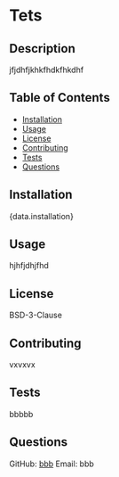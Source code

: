 # Tets


  ## Description
  jfjdhfjkhkfhdkfhkdhf

  ## Table of Contents
  - [Installation](#installation)
  - [Usage](#usage)
  - [License](#license)
  - [Contributing](#contributing)
  - [Tests](#tests)
  - [Questions](#questions)

  ## Installation
  {data.installation}

  ## Usage
  hjhfjdhjfhd

  ## License
  BSD-3-Clause

  ## Contributing
  vxvxvx

  ## Tests
  bbbbb

  ## Questions
  GitHub: [bbb](https://github.com/bbb)
  Email: bbb  
